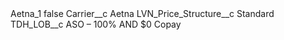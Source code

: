 <?xml version="1.0" encoding="UTF-8"?>
<CustomMetadata xmlns="http://soap.sforce.com/2006/04/metadata" xmlns:xsi="http://www.w3.org/2001/XMLSchema-instance" xmlns:xsd="http://www.w3.org/2001/XMLSchema">
    <label>Aetna_1</label>
    <protected>false</protected>
    <values>
        <field>Carrier__c</field>
        <value xsi:type="xsd:string">Aetna</value>
    </values>
    <values>
        <field>LVN_Price_Structure__c</field>
        <value xsi:type="xsd:string">Standard</value>
    </values>
    <values>
        <field>TDH_LOB__c</field>
        <value xsi:type="xsd:string">ASO – 100% AND $0 Copay</value>
    </values>
</CustomMetadata>
